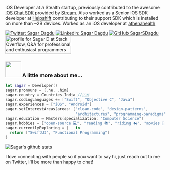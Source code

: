 <p>iOS Developer at a Stealth startup, previously contributed to the awesome <a href="https://github.com/GetStream/stream-chat-swift/pulls?q=is%3Apr+author%3ASagarSDagdu+">iOS Chat SDK</a> provided by <a href="https://getstream.io">Stream</a>.
Also worked as a Senior iOS SDK developer at <a href="https://www.helpshift.com">Helpshift</a> contributing to their support SDK which is installed on more than ~2B devices.
Worked as an iOS developer at <a href="https://www.athenahealth.com">athenahealth</a></p>

[![Twitter: Sagar Dagdu](https://img.shields.io/twitter/follow/Sagar?style=social)](https://twitter.com/SDagdu)
[![Linkedin: Sagar Dagdu](https://img.shields.io/badge/-sagardagdu-blue?style=flat-square&logo=Linkedin&logoColor=white&link=https://www.linkedin.com/in/sagardagdu/)](https://www.linkedin.com/in/sagardagdu/)
[![GitHub SagarSDagdu](https://img.shields.io/github/followers/SagarSDagdu?label=follow&style=social)](https://github.com/SagarSDagdu/)
<br>
<a href="https://stackoverflow.com/users/3825788/sagar-d"><img src="https://stackoverflow.com/users/flair/3825788.png" width="208" height="58" alt="profile for Sagar D at Stack Overflow, Q&amp;A for professional and enthusiast programmers" title="profile for Sagar D at Stack Overflow, Q&amp;A for professional and enthusiast programmers"></a>


### <img src="https://media.giphy.com/media/VgCDAzcKvsR6OM0uWg/giphy.gif" width="50"> A little more about me...  

```swift
let sagar = Developer()
sagar.pronouns = [.he, .him]
sagar.country = Countries.India //🇮🇳
sagar.codingLanguages += ["Swift", "Objective C", "Java"]
sagar.experiences = ["iOS", "Android"]
sagar.setInterestAreas(areas: ["clean-code", "design-patterns", 
                               "architectures", "programming-paradigms"])
sagar.education = Masters(specialization: "Computer Science")
sagar.hobbies = ["open-source 💻", "reading 📚", "riding 🏍", "movies 🍿"]
sagar.currentlyExploring = { _ in
  return ["SwiftUI", "Functional Programming"]
}
```
![Sagar's github stats](https://github-readme-stats.vercel.app/api?username=SagarSDagdu&show_icons=true&hide_border=true)

I love connecting with people so if you want to say hi, just reach out to me on Twitter, I'll be more than happy to chat!
